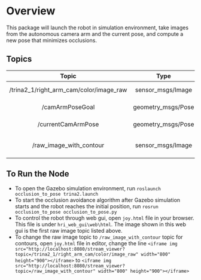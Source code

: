 # Overview
This package will launch the robot in simulation environment, take images from the autonomous camera arm and the current pose, and compute a new pose that minimizes occlusions.

## Topics
|                  Topic                  |        Type        |                                  Description                                  |
|:---------------------------------------:|:------------------:|:-----------------------------------------------------------------------------:|
| /trina2\_1/right\_arm\_cam/color/image\_raw | sensor\_msgs/Image  | The image topic from the Trina2 robot right arm that this node subscribes to. |
| /camArmPoseGoal                         | geometry\_msgs/Pose | The new goal Pose of the Trina2 robot right arm that this node subscribes to. |
| /currentCamArmPose                      | geometry\_msgs/Pose | The current Pose of the Trina2 robot right arm that this node subscribes to.  |
| /raw_image_with_contour                 |  sensor\_msgs/Image  | The image topic that processes images from /trina2\_1/right\_arm\_cam/color/image\_raw |

## To Run the Node
- To open the Gazebo simulation environment, run
`roslaunch occlusion_to_pose trina2.launch`
- To start the occlusion avoidance algorithm after Gazebo simulation starts and the robot reaches the initial position, run
`rosrun occlusion_to_pose occlusion_to_pose.py`
- To control the robot through web gui, open `joy.html` file in your browser. This file is under `hri_web_gui\web\html`. The image shown in this web gui is the first raw image topic listed above.
- To change the raw image topic to `/raw_image_with_contour` topic for contours, open `joy.html` file in editor, change the line
`<iframe img src="http://localhost:8080/stream_viewer?topic=/trina2_1/right_arm_cam/color/image_raw" width="800" height="900"></iframe>`
to
`<iframe img src="http://localhost:8080/stream_viewer?topic=/raw_image_with_contour" width="800" height="900"></iframe>`
